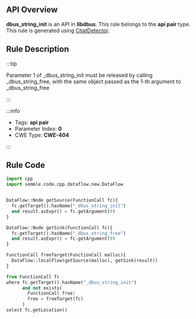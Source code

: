 ---
---


## API Overview
**dbus_string_init** is an API in **libdbus**. This rule belongs to the **api pair** type. This rule is generated using [ChatDetector](../../tools/ChatDetector).
## Rule Description

:::tip

Parameter 1 of _dbus_string_init must be released by calling _dbus_string_free, with the same object passed as the 1-th argument to _dbus_string_free

:::

:::info

- Tags: **api pair**
- Parameter Index: **0**
- CWE Type: **CWE-404**

:::

## Rule Code
```python
import cpp
import semmle.code.cpp.dataflow.new.DataFlow


DataFlow::Node getSource(FunctionCall fc){
  fc.getTarget().hasName("_dbus_string_init")
  and result.asExpr() = fc.getArgument(0)
}

DataFlow::Node getSink(FunctionCall fc){
  fc.getTarget().hasName("_dbus_string_free")
  and result.asExpr() = fc.getArgument(0)
}

FunctionCall freeTarget(FunctionCall malloc){
  DataFlow::localFlow(getSource(malloc), getSink(result))
}

from FunctionCall fc
where fc.getTarget().hasName("_dbus_string_init")
      and not exists(
        FunctionCall free| 
        free = freeTarget(fc)
      )
select fc.getLocation()
```